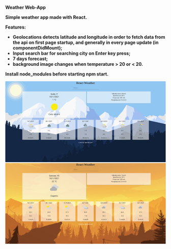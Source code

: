 <strong>Weather Web-App<strong>
  
  Simple weather app made with React.
  
  Features:
  
  - Geolocations detects latitude and longitude in order to fetch data from the api on first page startup, and generally in every page update (in     componentDidMount);
  - Input search bar for searching city on Enter key press;
  - 7 days forecast;
  - background image changes when temperature > 20 or < 20.
  
  Install node_modules before starting npm start. 
  
  ![alt text](./screenshot/onload.png "On Mount")
  ![alt text](./screenshot/sear.png "Search")
